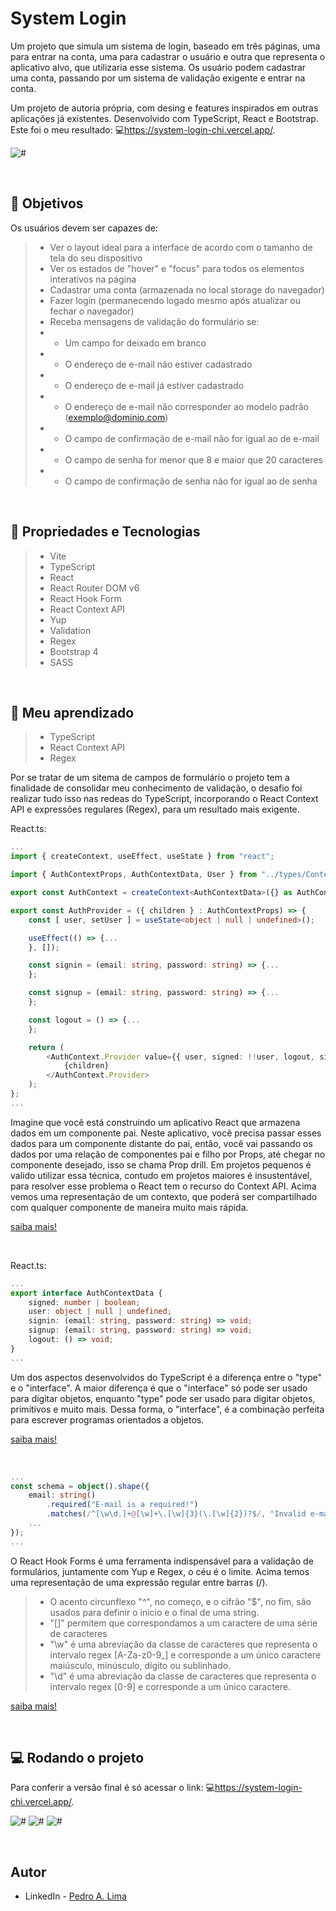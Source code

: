# System Login

Um projeto que simula um sistema de login, baseado em três páginas, uma para entrar na conta, uma para cadastrar o usuário e outra que representa o aplicativo alvo, que utilizaria esse sistema. Os usuário podem cadastrar uma conta, passando por um sistema de validação exigente e entrar na conta.

Um projeto de autoria própria, com desing e features inspirados em outras aplicações já existentes. Desenvolvido com TypeScript, React e Bootstrap. Este foi o meu resultado: 💻<https://system-login-chi.vercel.app/>.

![#](./public/Frame1.png)

</br>

## 🎯 Objetivos

Os usuários devem ser capazes de:

> - Ver o layout ideal para a interface de acordo com o tamanho de tela do seu dispositivo
> - Ver os estados de "hover" e "focus" para todos os elementos interativos na página
> - Cadastrar uma conta (armazenada no local storage do navegador)
> - Fazer login (permanecendo logado mesmo após atualizar ou fechar o navegador)
> - Receba mensagens de validação do formulário se:
> - * Um campo for deixado em branco
> - * O endereço de e-mail não estiver cadastrado
> - * O endereço de e-mail já estiver cadastrado
> - * O endereço de e-mail não corresponder ao modelo padrão (exemplo@dominio.com)
> - * O campo de confirmação de e-mail não for igual ao de e-mail
> - * O campo de senha for menor que 8 e maior que 20 caracteres
> - * O campo de confirmação de senha não for igual ao de senha

</br>

## 🔧 Propriedades e Tecnologias

> - Vite
> - TypeScript
> - React
> - React Router DOM v6
> - React Hook Form
> - React Context API
> - Yup
> - Validation
> - Regex
> - Bootstrap 4
> - SASS

</br>

## 🧠 Meu aprendizado

> - TypeScript
> - React Context API
> - Regex

Por se tratar de um sitema de campos de formulário o projeto tem a finalidade de consolidar meu conhecimento de validação, o desafio foi realizar tudo isso nas redeas do TypeScript, incorporando o React Context API e expressões regulares (Regex), para um resultado mais exigente.

React.ts:
```ts
...
import { createContext, useEffect, useState } from "react";

import { AuthContextProps, AuthContextData, User } from "../types/Context";

export const AuthContext = createContext<AuthContextData>({} as AuthContextData);

export const AuthProvider = ({ children } : AuthContextProps) => {
	const [ user, setUser ] = useState<object | null | undefined>();

	useEffect(() => {...
	}, []);

	const signin = (email: string, password: string) => {...
	};

	const signup = (email: string, password: string) => {...
	};

	const logout = () => {...
	};

	return (
		<AuthContext.Provider value={{ user, signed: !!user, logout, signup, signin }}>
			{children}
		</AuthContext.Provider>
	);
};
...
```

Imagine que você está construindo um aplicativo React que armazena dados em um componente pai. Neste aplicativo, você precisa passar esses dados para um componente distante do pai, então, você vai passando os dados por uma relação de componentes pai e filho por Props, até chegar no componente desejado, isso se chama Prop drill. Em projetos pequenos é valido utilizar essa técnica, contudo em projetos maiores é insustentável, para resolver esse problema o React tem o recurso do Context API. Acima vemos uma representação de um contexto, que poderá ser compartilhado com qualquer componente de maneira muito mais rápida.

[saiba mais!](https://www.codecademy.com/resources/docs/react/context)

</br>

React.ts:
```ts
...
export interface AuthContextData {
    signed: number | boolean;
    user: object | null | undefined;
    signin: (email: string, password: string) => void;
    signup: (email: string, password: string) => void;
    logout: () => void;
}
...
```

Um dos aspectos desenvolvidos do TypeScript é a diferença entre o "type" e o "interface". A maior diferença é que o "interface" só pode ser usado para digitar objetos, enquanto "type" pode ser usado para digitar objetos, primitivos e muito mais. Dessa forma, o  "interface", é a combinação perfeita para escrever programas orientados a objetos.

[saiba mais!](https://www.typescriptlang.org/docs/handbook/interfaces.html)

</br>

```ts
...
const schema = object().shape({
	email: string()
		.required("E-mail is a required!")
		.matches(/^[\w\d.]+@[\w]+\.[\w]{3}(\.[\w]{2})?$/, "Invalid e-mail"),
	...
});
...
```

O React Hook Forms é uma ferramenta indispensável para a validação de formulários, juntamente com Yup e Regex, o céu é o limite. Acima temos uma representação de uma expressão regular entre barras (/). 
> - O acento circunflexo "^", no começo, e o cifrão "$", no fim, são usados para definir o inicio e o final de uma string.
> - "[]" permitem que correspondamos a um caractere de uma série de caracteres
> - "\w" é uma abreviação da classe de caracteres que representa o intervalo regex [A-Za-z0-9_] e corresponde a um único caractere maiúsculo, minúsculo, dígito ou sublinhado.
> - "\d" é uma abreviação da classe de caracteres que representa o intervalo regex [0-9] e corresponde a um único caractere.

[saiba mais!](https://developer.mozilla.org/pt-BR/docs/Web/JavaScript/Guide/Regular_expressions)

</br>

## 💻 Rodando o projeto

Para conferir a versão final é só acessar o link: 💻<https://system-login-chi.vercel.app/>.

![#](./public/signup.gif) ![#](./public/signup-already.gif) ![#](./public/mobile%20(3).png)

</br>

## Autor

- LinkedIn - [Pedro A. Lima](https://www.linkedin.com/in/pedroalima6/)